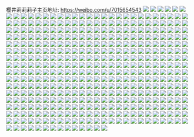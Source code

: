 樱井莉莉莉子主页地址: https://weibo.com/u/7015654543 
![](https://wx4.sinaimg.cn/mw2000/007EMYergy1h94t5cs5dmj31re29unpd.jpg) 
![](https://wx4.sinaimg.cn/mw2000/007EMYergy1h94t5eqgcqj31sc2dsqv6.jpg) 
![](https://wx4.sinaimg.cn/mw2000/007EMYergy1h94t5gfxx4j31sc2dsb29.jpg) 
![](https://wx4.sinaimg.cn/mw2000/007EMYergy1h94t5i9haoj32c03404qq.jpg) 
![](https://wx4.sinaimg.cn/mw2000/007EMYergy1h94t5jd2pyj31071sddz7.jpg) 
![](https://wx4.sinaimg.cn/mw2000/007EMYergy1h94t5lh1m6j30wi1yc4f0.jpg) 
![](https://wx4.sinaimg.cn/mw2000/007EMYergy1h94t5p6rmvj30sg3f4e81.jpg) 
![](https://wx4.sinaimg.cn/mw2000/007EMYergy1h94t5qrqzlj31sc2dsnpd.jpg) 
![](https://wx4.sinaimg.cn/mw2000/007EMYergy1h94t5ryeuaj31sm2e67wh.jpg) 
![](https://wx4.sinaimg.cn/mw2000/007EMYergy1h94t5tl7wnj32s7235b2a.jpg) 
![](https://wx4.sinaimg.cn/mw2000/007EMYergy1h94t5argtxj32c03401l1.jpg) 
![](https://wx4.sinaimg.cn/mw2000/007EMYergy1h8kn67k1flj30wi1ycx6p.jpg) 
![](https://wx4.sinaimg.cn/mw2000/007EMYergy1h8au5v8g7lj30wi1yc7i4.jpg) 
![](https://wx4.sinaimg.cn/mw2000/007EMYergy1h8ammpo955j30wi1ychdt.jpg) 
![](https://wx4.sinaimg.cn/mw2000/007EMYergy1h89mmdx20zj30wi1yc7p7.jpg) 
![](https://wx4.sinaimg.cn/mw2000/007EMYergy1h87a0m9rmkj323135s7wi.jpg) 
![](https://wx4.sinaimg.cn/mw2000/007EMYergy1h87a0q89bjj323u35s4qq.jpg) 
![](https://wx4.sinaimg.cn/mw2000/007EMYergy1h83wg95bl5j31sf2dsttx.jpg) 
![](https://wx4.sinaimg.cn/mw2000/007EMYergy1h83wga6vwlj31sf2dse2n.jpg) 
![](https://wx4.sinaimg.cn/mw2000/007EMYergy1h83wgky16uj316o1kdu0x.jpg) 
![](https://wx4.sinaimg.cn/mw2000/007EMYergy1h83wgdy86ej31kw2dchdt.jpg) 
![](https://wx4.sinaimg.cn/mw2000/007EMYergy1h83wg8c4s4j31kw2dchdt.jpg) 
![](https://wx4.sinaimg.cn/mw2000/007EMYergy1h83wghffwgj31kw2dchdt.jpg) 
![](https://wx4.sinaimg.cn/mw2000/007EMYergy1h82n637jbej30wf0v8wig.jpg) 
![](https://wx4.sinaimg.cn/mw2000/007EMYergy1h82g816hsnj31kw2dc4qp.jpg) 
![](https://wx4.sinaimg.cn/mw2000/007EMYergy1h82g85ip3rj32dc1kwx6p.jpg) 
![](https://wx4.sinaimg.cn/mw2000/007EMYergy1h82g7w67ppj30ti1ggqc6.jpg) 
![](https://wx4.sinaimg.cn/mw2000/007EMYergy1h7m3d4u5pkj32ct355kjv.jpg) 
![](https://wx4.sinaimg.cn/mw2000/007EMYergy1h7m3d7iai3j32cq351e85.jpg) 
![](https://wx4.sinaimg.cn/mw2000/007EMYergy1h7m3cwj0tpj33402c04qp.jpg) 
![](https://wx4.sinaimg.cn/mw2000/007EMYergy1h7cqp5ogwij31kw2dc0yz.jpg) 
![](https://wx4.sinaimg.cn/mw2000/007EMYergy1h7cqp78iq7j31kw2dc7wh.jpg) 
![](https://wx4.sinaimg.cn/mw2000/007EMYergy1h7cqp8x1bnj31kw2dc1kx.jpg) 
![](https://wx4.sinaimg.cn/mw2000/007EMYergy1h5gdx0uvhnj30wi1yce81.jpg) 
![](https://wx4.sinaimg.cn/mw2000/007EMYergy1h5er66iuwnj318x1nvwzo.jpg) 
![](https://wx4.sinaimg.cn/mw2000/007EMYergy1h5er6avjj2j318g1uox6p.jpg) 
![](https://wx4.sinaimg.cn/mw2000/007EMYergy1h5er6ddpaxj318g1uoqos.jpg) 
![](https://wx4.sinaimg.cn/mw2000/007EMYergy1h5er6hav0hj318g1uokjl.jpg) 
![](https://wx4.sinaimg.cn/mw2000/007EMYergy1h5er6kfa8aj318g1uoe81.jpg) 
![](https://wx4.sinaimg.cn/mw2000/007EMYergy1h57q05bejxj32dc35sqv7.jpg) 
![](https://wx4.sinaimg.cn/mw2000/007EMYergy1h57q08r52wj32dc35se83.jpg) 
![](https://wx4.sinaimg.cn/mw2000/007EMYergy1h57q0cdhl8j32dc35snpf.jpg) 
![](https://wx4.sinaimg.cn/mw2000/007EMYergy1h57q0rlilxj324w340e83.jpg) 
![](https://wx4.sinaimg.cn/mw2000/007EMYergy1h57q0x851aj325k340npe.jpg) 
![](https://wx4.sinaimg.cn/mw2000/007EMYergy1h57q13sajlj324u3404qr.jpg) 
![](https://wx4.sinaimg.cn/mw2000/007EMYergy1h57q0fmpntj33402c01kz.jpg) 
![](https://wx4.sinaimg.cn/mw2000/007EMYergy1h57q0ieyhyj32on21r4qq.jpg) 
![](https://wx4.sinaimg.cn/mw2000/007EMYergy1h57q0lp596j334021fqv6.jpg) 
![](https://wx4.sinaimg.cn/mw2000/007EMYergy1h57fu7f0dlj32dc35sx6r.jpg) 
![](https://wx4.sinaimg.cn/mw2000/007EMYergy1h57fua91mpj32dc35snpe.jpg) 
![](https://wx4.sinaimg.cn/mw2000/007EMYergy1h57fudr8qaj32dc35shdv.jpg) 
![](https://wx4.sinaimg.cn/mw2000/007EMYergy1h57fuh8cvkj32dc35skjn.jpg) 
![](https://wx4.sinaimg.cn/mw2000/007EMYergy1h57fukv798j32c03401l1.jpg) 
![](https://wx4.sinaimg.cn/mw2000/007EMYergy1h57fur11n6j30t70fwdkj.jpg) 
![](https://wx4.sinaimg.cn/mw2000/007EMYergy1h4vvozv29pj312l1kw1kx.jpg) 
![](https://wx4.sinaimg.cn/mw2000/007EMYergy1h4vvp8zdy4j30uj1fuqea.jpg) 
![](https://wx4.sinaimg.cn/mw2000/007EMYergy1h4vvp38itxj30vy1e9dxj.jpg) 
![](https://wx4.sinaimg.cn/mw2000/007EMYergy1h4vvp5veytj31gr2drhdt.jpg) 
![](https://wx4.sinaimg.cn/mw2000/007EMYergy1h4vvow3tg6j30vl1i01kx.jpg) 
![](https://wx4.sinaimg.cn/mw2000/007EMYergy1h4vvpa7jq2j30u01b948o.jpg) 
![](https://wx4.sinaimg.cn/mw2000/007EMYergy1h4uqpyzibbj30wi1ycb2a.jpg) 
![](https://wx4.sinaimg.cn/mw2000/007EMYergy1h4uqprj3e0j30wi1yc79c.jpg) 
![](https://wx4.sinaimg.cn/mw2000/007EMYergy1h4hsmawz6lj30wi1ycb2a.jpg) 
![](https://wx4.sinaimg.cn/mw2000/007EMYergy1h4hsl3wo73j30wi1ycnpe.jpg) 
![](https://wx4.sinaimg.cn/mw2000/007EMYergy1h4gnk3sxd1j30rf1s2wln.jpg) 
![](https://wx4.sinaimg.cn/mw2000/007EMYergy1h4961ngawtj30wi1ycqv5.jpg) 
![](https://wx4.sinaimg.cn/mw2000/007EMYergy1h4961i3pj6j30wi1ycnpd.jpg) 
![](https://wx4.sinaimg.cn/mw2000/007EMYergy1h33kw1ds2fj30wi1ycdnc.jpg) 
![](https://wx4.sinaimg.cn/mw2000/007EMYergy1h2yyq1ivz8j33402c07wn.jpg) 
![](https://wx4.sinaimg.cn/mw2000/007EMYergy1h2t6jxphe9j30wi1ych5z.jpg) 
![](https://wx4.sinaimg.cn/mw2000/007EMYergy1h2t6jzl2qvj30wi1ycwqk.jpg) 
![](https://wx4.sinaimg.cn/mw2000/007EMYergy1h260vzjzi3j31901o01kx.jpg) 
![](https://wx4.sinaimg.cn/mw2000/007EMYergy1h260vxa4xsj31901o07wh.jpg) 
![](https://wx4.sinaimg.cn/mw2000/007EMYergy1h260w252haj31sc2dsu0x.jpg) 
![](https://wx4.sinaimg.cn/mw2000/007EMYergy1h0ul32m6toj31sc2dse81.jpg) 
![](https://wx4.sinaimg.cn/mw2000/007EMYergy1h0ul31vgtlj316o1kwtru.jpg) 
![](https://wx4.sinaimg.cn/mw2000/007EMYergy1gzikrdhhjqj31jk2cmdqu.jpg) 
![](https://wx4.sinaimg.cn/mw2000/007EMYergy1gzikrcoyh1j30u016p499.jpg) 
![](https://wx4.sinaimg.cn/mw2000/007EMYergy1gzikrc2il1j31he0u0wjo.jpg) 
![](https://wx4.sinaimg.cn/mw2000/007EMYergy1gzikrdy2moj30wi0i4djy.jpg) 
![](https://wx4.sinaimg.cn/mw2000/007EMYergy1gz7jyh7ks4j30wi1dmk27.jpg) 
![](https://wx4.sinaimg.cn/mw2000/007EMYergy1gz7jyfzvqxj30wh1dl7d2.jpg) 
![](https://wx4.sinaimg.cn/mw2000/007EMYergy1gz7jyios33j30wi1d6ap1.jpg) 
![](https://wx4.sinaimg.cn/mw2000/007EMYergy1gz2pf0ik4aj30qm09lq4j.jpg) 
![](https://wx4.sinaimg.cn/mw2000/007EMYergy1gz2pf1c3v8j30qn0810uc.jpg) 
![](https://wx4.sinaimg.cn/mw2000/007EMYergy1gyurbpbkfbj30n00n0418.jpg) 
![](https://wx4.sinaimg.cn/mw2000/007EMYergy1gyurbq0270j30n00n00vr.jpg) 
![](https://wx4.sinaimg.cn/mw2000/007EMYergy1gyrhkqbiaqj31sc2dskjn.jpg) 
![](https://wx4.sinaimg.cn/mw2000/007EMYergy1gyrhktevovj31rg2dr7wj.jpg) 
![](https://wx4.sinaimg.cn/mw2000/007EMYergy1gyrhkvx5qyj31sc2ds4qr.jpg) 
![](https://wx4.sinaimg.cn/mw2000/007EMYergy1gyrhkzcw7kj31lq2dihdu.jpg) 
![](https://wx4.sinaimg.cn/mw2000/007EMYergy1gyrhl0xygmj31sb2drqv5.jpg) 
![](https://wx4.sinaimg.cn/mw2000/007EMYergy1gyrhl7rr1nj31rr2drb2b.jpg) 
![](https://wx4.sinaimg.cn/mw2000/007EMYergy1gyrhldxzghj31sc2dskjm.jpg) 
![](https://wx4.sinaimg.cn/mw2000/007EMYergy1gyrhlg0zvmj31sc2ds1ky.jpg) 
![](https://wx4.sinaimg.cn/mw2000/007EMYergy1gyrhkmbov4j31sc2dsqv6.jpg) 
![](https://wx4.sinaimg.cn/mw2000/007EMYergy1gyrcpeeiijj30v90y6gru.jpg) 
![](https://wx4.sinaimg.cn/mw2000/007EMYergy1gyqho51718j32c03401l1.jpg) 
![](https://wx4.sinaimg.cn/mw2000/007EMYergy1gyqhoegytwj32c03407wk.jpg) 
![](https://wx4.sinaimg.cn/mw2000/007EMYergy1gyqhpf1uguj32c0340e85.jpg) 
![](https://wx4.sinaimg.cn/mw2000/007EMYergy1gyqhpp798tj32c0353hdv.jpg) 
![](https://wx4.sinaimg.cn/mw2000/007EMYergy1gyqhpt6jjxj32c0340x6r.jpg) 
![](https://wx4.sinaimg.cn/mw2000/007EMYergy1gyqhpws1y9j32c0340hdv.jpg) 
![](https://wx4.sinaimg.cn/mw2000/007EMYergy1gyqhnt75rcj32bz2yex6u.jpg) 
![](https://wx4.sinaimg.cn/mw2000/007EMYergy1gyqhq1s97lj32c0340hdx.jpg) 
![](https://wx4.sinaimg.cn/mw2000/007EMYergy1gyqhq6qt0oj32c0340nph.jpg) 
![](https://wx4.sinaimg.cn/mw2000/007EMYergy1gyqglqwuo7j30wi1fo482.jpg) 
![](https://wx4.sinaimg.cn/mw2000/007EMYergy1gyqglseqrvj30wi1lfk1r.jpg) 
![](https://wx4.sinaimg.cn/mw2000/007EMYergy1gylosfcbcxj316o1kwb29.jpg) 
![](https://wx4.sinaimg.cn/mw2000/007EMYergy1gylosj2zjvj316o1kw4qp.jpg) 
![](https://wx4.sinaimg.cn/mw2000/007EMYergy1gxcfmsenofj32c0340x6u.jpg) 
![](https://wx4.sinaimg.cn/mw2000/007EMYergy1gxcfmwfdb8j32am33zhdw.jpg) 
![](https://wx4.sinaimg.cn/mw2000/007EMYergy1gxcfmzwdt8j32bm35snpg.jpg) 
![](https://wx4.sinaimg.cn/mw2000/007EMYergy1gxcfn2h0edj31sc2dse83.jpg) 
![](https://wx4.sinaimg.cn/mw2000/007EMYergy1gxbedqb7j8j31sc2dsb2a.jpg) 
![](https://wx4.sinaimg.cn/mw2000/007EMYergy1gxbedp8wnrj31sc2ds7wi.jpg) 
![](https://wx4.sinaimg.cn/mw2000/007EMYergy1gxbedrk94lj31sc2ds4qr.jpg) 
![](https://wx4.sinaimg.cn/mw2000/007EMYergy1gxbedt25caj31kw1kwkjl.jpg) 
![](https://wx4.sinaimg.cn/mw2000/007EMYergy1gxbeduabx0j31sc2dsnpe.jpg) 
![](https://wx4.sinaimg.cn/mw2000/007EMYergy1gxbedvq3c1j31sc2dsb2b.jpg) 
![](https://wx4.sinaimg.cn/mw2000/007EMYergy1gxbedxn7bgj31sc2dshdv.jpg) 
![](https://wx4.sinaimg.cn/mw2000/007EMYergy1gxbedyzywzj31sc2dsnpe.jpg) 
![](https://wx4.sinaimg.cn/mw2000/007EMYergy1gwmuqoxxszj316n1iunjz.jpg) 
![](https://wx4.sinaimg.cn/mw2000/007EMYergy1gwmuqs68yaj32c03514qr.jpg) 
![](https://wx4.sinaimg.cn/mw2000/007EMYergy1gwmuqtk6hfj31sc2dsb2a.jpg) 
![](https://wx4.sinaimg.cn/mw2000/007EMYergy1gwmuqnd6lnj32c0340qv6.jpg) 
![](https://wx4.sinaimg.cn/mw2000/007EMYergy1gvzwktps4tj31mg1tuqv5.jpg) 
![](https://wx4.sinaimg.cn/mw2000/007EMYergy1gvzwkvcvmvj33402dh1l0.jpg) 
![](https://wx4.sinaimg.cn/mw2000/007EMYergy1gvzwkx3bofj32bm35re83.jpg) 
![](https://wx4.sinaimg.cn/mw2000/007EMYergy1gvzwky8oayj32c0340x6p.jpg) 
![](https://wx4.sinaimg.cn/mw2000/007EMYergy1gvzwl7td9vj316d1kwkjl.jpg) 
![](https://wx4.sinaimg.cn/mw2000/007EMYergy1gvzwl997uaj31ql1zmu0x.jpg) 
![](https://wx4.sinaimg.cn/mw2000/007EMYergy1gvzwl1k5vgj32dc35s7wk.jpg) 
![](https://wx4.sinaimg.cn/mw2000/007EMYergy1gvzwl3dx7lj32by34bkjn.jpg) 
![](https://wx4.sinaimg.cn/mw2000/007EMYergy1gvzwl6quuhj32dc35s7wk.jpg) 
![](https://wx4.sinaimg.cn/mw2000/007EMYergy1gvx65q1x0hj31sc1schdt.jpg) 
![](https://wx4.sinaimg.cn/mw2000/007EMYergy1gvx669yqm6j322o340u0x.jpg) 
![](https://wx4.sinaimg.cn/mw2000/007EMYergy1gvx66gjrq6j32aa2nh1ky.jpg) 
![](https://wx4.sinaimg.cn/mw2000/007EMYergy1gvx66lz8fmj32b02g04qq.jpg) 
![](https://wx4.sinaimg.cn/mw2000/007EMYergy1gvx66xnpk3j32c0340npe.jpg) 
![](https://wx4.sinaimg.cn/mw2000/007EMYergy1gvx673w6tnj32c02tle82.jpg) 
![](https://wx4.sinaimg.cn/mw2000/007EMYergy1gvx658t3iqj32c02c01ky.jpg) 
![](https://wx4.sinaimg.cn/mw2000/007EMYergy1gvx677gi3lj32c02c0x6p.jpg) 
![](https://wx4.sinaimg.cn/mw2000/007EMYergy1gvx67d1pixj32c02rznpe.jpg) 
![](https://wx4.sinaimg.cn/mw2000/007EMYergy1gvwfdvxd9nj316o1l0hdt.jpg) 
![](https://wx4.sinaimg.cn/mw2000/007EMYergy1gvwfdy5uekj32c0340hdu.jpg) 
![](https://wx4.sinaimg.cn/mw2000/007EMYergy1gvwfdzxhrxj32c02v3kjl.jpg) 
![](https://wx4.sinaimg.cn/mw2000/007EMYergy1gvwfdtoxz4j316o1kwe78.jpg) 
![](https://wx4.sinaimg.cn/mw2000/007EMYergy1gvwfe1lvqhj33402c0kjm.jpg) 
![](https://wx4.sinaimg.cn/mw2000/007EMYergy1gvwfe58mjij31sc2dsx6r.jpg) 
![](https://wx4.sinaimg.cn/mw2000/007EMYergy1gvwfe8f170j33402c0u12.jpg) 
![](https://wx4.sinaimg.cn/mw2000/007EMYergy1gvuyd18iisj30wi1lsws2.jpg) 
![](https://wx4.sinaimg.cn/mw2000/007EMYergy1gvuyd21lfmj30wi1ls7mf.jpg) 
![](https://wx4.sinaimg.cn/mw2000/007EMYergy1gvuyd2plg5j30wi1lsape.jpg) 
![](https://wx4.sinaimg.cn/mw2000/007EMYergy1gvrj2q65q5j62c0353u0y02.jpg) 
![](https://wx4.sinaimg.cn/mw2000/007EMYergy1gvrj2lc1hhj63401r0npe02.jpg) 
![](https://wx4.sinaimg.cn/mw2000/007EMYergy1gvrj2dg6e0j60wi1ywamb02.jpg) 
![](https://wx4.sinaimg.cn/mw2000/007EMYergy1gvrj2rihnij62c02b61ky02.jpg) 
![](https://wx4.sinaimg.cn/mw2000/007EMYergy1gvrj2ssemgj60wi1zvtnb02.jpg) 
![](https://wx4.sinaimg.cn/mw2000/007EMYergy1gvrj2n5p4vj633y1u54qq02.jpg) 
![](https://wx4.sinaimg.cn/mw2000/007EMYergy1gvrj2u8xydj62vd2c0u0x02.jpg) 
![](https://wx4.sinaimg.cn/mw2000/007EMYergy1gvrj2es27nj62c0340u0x02.jpg) 
![](https://wx4.sinaimg.cn/mw2000/007EMYergy1gvrj2h4e9ij62c0340b2a02.jpg) 
![](https://wx4.sinaimg.cn/mw2000/007EMYergy1gvrj2w0n01j62c02er7wi02.jpg) 
![](https://wx4.sinaimg.cn/mw2000/007EMYergy1gvrj2ysd7xj62c0340b2c02.jpg) 
![](https://wx4.sinaimg.cn/mw2000/007EMYergy1gvrj31k67oj62c0340hdw02.jpg) 
![](https://wx4.sinaimg.cn/mw2000/007EMYergy1gvrj34bixlj62c0340u1002.jpg) 
![](https://wx4.sinaimg.cn/mw2000/007EMYergy1gvrj35qczgj62c0340qv502.jpg) 
![](https://wx4.sinaimg.cn/mw2000/007EMYergy1gvposazoz1j623o2v9b2b02.jpg) 
![](https://wx4.sinaimg.cn/mw2000/007EMYergy1gvpos7piu1j61sc2dsx6p02.jpg) 
![](https://wx4.sinaimg.cn/mw2000/007EMYergy1gvposbwanvj616o1kwtsk02.jpg) 
![](https://wx4.sinaimg.cn/mw2000/007EMYergy1gvposd78v9j61sc2dsu0x02.jpg) 
![](https://wx4.sinaimg.cn/mw2000/007EMYergy1gvposee922j62c0340qv502.jpg) 
![](https://wx4.sinaimg.cn/mw2000/007EMYergy1gvposg24yyj63402c0u0z02.jpg) 
![](https://wx4.sinaimg.cn/mw2000/007EMYergy1gvposiqklsj62c0340e8302.jpg) 
![](https://wx4.sinaimg.cn/mw2000/007EMYergy1gvgcguk1qej61sc2dsu0y02.jpg) 
![](https://wx4.sinaimg.cn/mw2000/007EMYergy1gvgcgw7s93j62c0340e8202.jpg) 
![](https://wx4.sinaimg.cn/mw2000/007EMYergy1gvgcgx4g8pj61cz1g2e5o02.jpg) 
![](https://wx4.sinaimg.cn/mw2000/007EMYergy1gvgcgseh31j62c03401l102.jpg) 
![](https://wx4.sinaimg.cn/mw2000/007EMYergy1gvanp7i8tnj62bz2qwx6p02.jpg) 
![](https://wx4.sinaimg.cn/mw2000/007EMYergy1gvanp95vy9j61sc2dshdu02.jpg) 
![](https://wx4.sinaimg.cn/mw2000/007EMYergy1gvanpfs7aoj625g2vtqv702.jpg) 
![](https://wx4.sinaimg.cn/mw2000/007EMYergy1gvanpanieij62c03407wi02.jpg) 
![](https://wx4.sinaimg.cn/mw2000/007EMYergy1guoo1o9mtrj61sc2dshdu02.jpg) 
![](https://wx4.sinaimg.cn/mw2000/007EMYergy1guoo1ww9pfj61sc2dsx6p02.jpg) 
![](https://wx4.sinaimg.cn/mw2000/007EMYergy1guoo1yjyiaj61sc2ds7wj02.jpg) 
![](https://wx4.sinaimg.cn/mw2000/007EMYergy1guoo20mtcdj63402c0hdv02.jpg) 
![](https://wx4.sinaimg.cn/mw2000/007EMYergy1guoo1pouzoj60wi1ertla02.jpg) 
![](https://wx4.sinaimg.cn/mw2000/007EMYergy1guoo1roms5j61sc2dsx6p02.jpg) 
![](https://wx4.sinaimg.cn/mw2000/007EMYergy1guoo1upqt9j62c0340npe02.jpg) 
![](https://wx4.sinaimg.cn/mw2000/007EMYergy1guoo1mf6dsj62c0340u0z02.jpg) 
![](https://wx4.sinaimg.cn/mw2000/007EMYergy1guoo23wq04j62c03401ky02.jpg) 
![](https://wx4.sinaimg.cn/mw2000/007EMYergy1gt1p5qdh9rj31sc2dsnpf.jpg) 
![](https://wx4.sinaimg.cn/mw2000/007EMYergy1gt1p5re597j30hs0g3aca.jpg) 
![](https://wx4.sinaimg.cn/mw2000/007EMYergy1grl3a90hbej32802yo1kz.jpg) 
![](https://wx4.sinaimg.cn/mw2000/007EMYergy1grl3acsbnmj31sc2dsu0y.jpg) 
![](https://wx4.sinaimg.cn/mw2000/007EMYergy1grl3af547wj31sc2dsu0x.jpg) 
![](https://wx4.sinaimg.cn/mw2000/007EMYergy1grl3ahdw3lj31sb288u0x.jpg) 
![](https://wx4.sinaimg.cn/mw2000/007EMYerly1gi2w3983icj32c02c0npg.jpg) 
![](https://wx4.sinaimg.cn/mw2000/007EMYerly1gi2w3f8lelj32c02c0kjo.jpg) 
![](https://wx4.sinaimg.cn/mw2000/007EMYerly1gi2w3hepw7j32yo2ba7wk.jpg) 
![](https://wx4.sinaimg.cn/mw2000/007EMYerly1gi2w3jmklgj33402c0nph.jpg) 
![](https://wx4.sinaimg.cn/mw2000/007EMYerly1ghtq61m7d9j32yo2801l0.jpg) 
![](https://wx4.sinaimg.cn/mw2000/007EMYerly1ghtq5wtogtj32tw280hdw.jpg) 
![](https://wx4.sinaimg.cn/mw2000/007EMYerly1ghtq64kn7aj31sc2emu0y.jpg) 
![](https://wx4.sinaimg.cn/mw2000/007EMYerly1ghtq68qdbmj32c02gee83.jpg) 
![](https://wx4.sinaimg.cn/mw2000/007EMYerly1ghtq6cezcij31sc2dsu0y.jpg) 
![](https://wx4.sinaimg.cn/mw2000/007EMYerly1ghtq6ehdzqj31sc2dsu0y.jpg) 
![](https://wx4.sinaimg.cn/mw2000/007EMYerly1ghp12f0ruwj315w1kw4qp.jpg) 
![](https://wx4.sinaimg.cn/mw2000/007EMYerly1ghp12g28ykj316h1kwb29.jpg) 
![](https://wx4.sinaimg.cn/mw2000/007EMYerly1ghp12hxatxj31kw1kwkjl.jpg) 
![](https://wx4.sinaimg.cn/mw2000/007EMYerly1ghp12k5tm2j31kw1kwnpd.jpg) 
![](https://wx4.sinaimg.cn/mw2000/007EMYerly1ghp12e0074j316o1kw1kx.jpg) 
![](https://wx4.sinaimg.cn/mw2000/007EMYerly1ghp12ns52dj31kw16o1kx.jpg) 
![](https://wx4.sinaimg.cn/mw2000/007EMYerly1ghkwhmmjgcj31sc2dse82.jpg) 
![](https://wx4.sinaimg.cn/mw2000/007EMYerly1ghkwhqqb6cj31sc2dskjm.jpg) 
![](https://wx4.sinaimg.cn/mw2000/007EMYerly1ghkwht9espj31sc2fh7wi.jpg) 
![](https://wx4.sinaimg.cn/mw2000/007EMYerly1ghkwhj0wjfj31sc1schdt.jpg) 
![](https://wx4.sinaimg.cn/mw2000/007EMYerly1ghf5547ivjj32842ma000.jpg) 
![](https://wx4.sinaimg.cn/mw2000/007EMYerly1ghf55515s2j30u018egxd.jpg) 
![](https://wx4.sinaimg.cn/mw2000/007EMYerly1ghf550a9t3j327y2stu0z.jpg) 
![](https://wx4.sinaimg.cn/mw2000/007EMYerly1ghf54vf8p7j31sc2dsnpe.jpg) 
![](https://wx4.sinaimg.cn/mw2000/007EMYerly1ghf555drafj30qy0z476c.jpg) 
![](https://wx4.sinaimg.cn/mw2000/007EMYerly1ghf54x3qdyj31sc2dsu0x.jpg) 
![](https://wx4.sinaimg.cn/mw2000/007EMYerly1ghf555t7pjj30u00u0wiz.jpg) 
![](https://wx4.sinaimg.cn/mw2000/007EMYerly1ghf54shrzyj31sc2ds1kz.jpg) 
![](https://wx4.sinaimg.cn/mw2000/007EMYerly1ghf556zlluj32c0340b29.jpg) 
![](https://wx4.sinaimg.cn/mw2000/007EMYerly1ggihss1hvzj31sc2ds4qr.jpg) 
![](https://wx4.sinaimg.cn/mw2000/007EMYerly1ggihsqm0sij31sc2dsnpe.jpg) 
![](https://wx4.sinaimg.cn/mw2000/007EMYerly1ggihstk6gpj31sc2dsqv6.jpg) 
![](https://wx4.sinaimg.cn/mw2000/007EMYerly1ggihsuj7arj31sc1sc1ky.jpg) 
![](https://wx4.sinaimg.cn/mw2000/007EMYerly1ggihsvl6hbj31sc1sce81.jpg) 
![](https://wx4.sinaimg.cn/mw2000/007EMYerly1ggihswe1lvj32c02c0npd.jpg) 
![](https://wx4.sinaimg.cn/mw2000/007EMYerly1ggh5peqlvqj326a2yoe83.jpg) 
![](https://wx4.sinaimg.cn/mw2000/007EMYerly1ggh5pqho6ej31sc2ds1ky.jpg) 
![](https://wx4.sinaimg.cn/mw2000/007EMYerly1ggh5pid89cj32ds1sc1ky.jpg) 
![](https://wx4.sinaimg.cn/mw2000/007EMYerly1ggh5pk4748j31sc1schdt.jpg) 
![](https://wx4.sinaimg.cn/mw2000/007EMYerly1ggh5pmrqddj32802yob2a.jpg) 
![](https://wx4.sinaimg.cn/mw2000/007EMYerly1ggh5potmo1j32c02denpd.jpg) 
![](https://wx4.sinaimg.cn/mw2000/007EMYerly1ggge45t6h9j32c034w1kz.jpg) 
![](https://wx4.sinaimg.cn/mw2000/007EMYerly1ggge42nmo6j31sc2dsnpe.jpg) 
![](https://wx4.sinaimg.cn/mw2000/007EMYerly1gg5w7vs1xxj31sc1sc7wi.jpg) 
![](https://wx4.sinaimg.cn/mw2000/007EMYerly1gg5w7xoopqj31sc1tye82.jpg) 
![](https://wx4.sinaimg.cn/mw2000/007EMYerly1gg5w809e55j31sc1scnpd.jpg) 
![](https://wx4.sinaimg.cn/mw2000/007EMYerly1gg5w7z68bsj31mr1n2e81.jpg) 
![](https://wx4.sinaimg.cn/mw2000/007EMYerly1gg5w7tlqpuj30i20c2my2.jpg) 
![](https://wx4.sinaimg.cn/mw2000/007EMYerly1gg5w82tgk4j31sc1scu0x.jpg) 
![](https://wx4.sinaimg.cn/mw2000/007EMYerly1gg5w84vumtj31sc1scnpd.jpg) 
![](https://wx4.sinaimg.cn/mw2000/007EMYerly1gg5w81gsrgj31sc1scqv5.jpg) 
![](https://wx4.sinaimg.cn/mw2000/007EMYerly1gg5w86ht6tj31sc1scqv5.jpg) 
![](https://wx4.sinaimg.cn/mw2000/007EMYerly1gg3rwe8x0uj31h02m8qv5.jpg) 
![](https://wx4.sinaimg.cn/mw2000/007EMYerly1gg3rwfbfi0j31h02m8000.jpg) 
![](https://wx4.sinaimg.cn/mw2000/007EMYerly1gg01t8cgcaj30u00u00y9.jpg) 
![](https://wx4.sinaimg.cn/mw2000/007EMYerly1gfznixlxiuj31sc1sc4qq.jpg) 
![](https://wx4.sinaimg.cn/mw2000/007EMYerly1gfzniyzckpj31sc1scnpd.jpg) 
![](https://wx4.sinaimg.cn/mw2000/007EMYerly1gfznivmrfkj31kh1r2qv5.jpg) 
![](https://wx4.sinaimg.cn/mw2000/007EMYerly1gfznj0b9w4j31sc1scnpd.jpg) 
![](https://wx4.sinaimg.cn/mw2000/007EMYerly1gfznj2s6lyj31sc1scnpd.jpg) 
![](https://wx4.sinaimg.cn/mw2000/007EMYerly1gev8ftd8cej32c02e6npf.jpg) 
![](https://wx4.sinaimg.cn/mw2000/007EMYerly1gev8fx5ebij327p2bpu0y.jpg) 
![](https://wx4.sinaimg.cn/mw2000/007EMYerly1gev8g1aleoj32c02c04qr.jpg) 
![](https://wx4.sinaimg.cn/mw2000/007EMYerly1gev8fou1u4j32c02f07wj.jpg) 
![](https://wx4.sinaimg.cn/mw2000/007EMYerly1gev8g426n8j31sc1uenpd.jpg) 
![](https://wx4.sinaimg.cn/mw2000/007EMYerly1gev8g8lwr6j32c02c04qr.jpg) 
![](https://wx4.sinaimg.cn/mw2000/007EMYerly1gev8gdr0gdj32c02c0u0z.jpg) 
![](https://wx4.sinaimg.cn/mw2000/007EMYerly1gehc4idl0bj323o26gqv5.jpg) 
![](https://wx4.sinaimg.cn/mw2000/007EMYerly1gehc4lowhxj32c02f3b2b.jpg) 
![](https://wx4.sinaimg.cn/mw2000/007EMYerly1gehc4nnayuj325c27ku0x.jpg) 
![](https://wx4.sinaimg.cn/mw2000/007EMYerly1gehc4s4n5xj32c02efqv7.jpg) 
![](https://wx4.sinaimg.cn/mw2000/007EMYerly1gehc4xamdaj320s2qtu0z.jpg) 
![](https://wx4.sinaimg.cn/mw2000/007EMYerly1gehc4fg0z2j31sc1schdt.jpg) 
![](https://wx4.sinaimg.cn/mw2000/007EMYerly1gehc4zt815j31ei1eiu0x.jpg) 
![](https://wx4.sinaimg.cn/mw2000/007EMYerly1gehc51sio0j31sc1sckjl.jpg) 
![](https://wx4.sinaimg.cn/mw2000/007EMYerly1geggkbfduvj31sc2dse82.jpg) 
![](https://wx4.sinaimg.cn/mw2000/007EMYerly1geggkhiz05j31sc2dsb2a.jpg) 
![](https://wx4.sinaimg.cn/mw2000/007EMYerly1geggkjasiej31sc2dskjn.jpg) 
![](https://wx4.sinaimg.cn/mw2000/007EMYerly1geggkln76zj31sc2dsnpe.jpg) 
![](https://wx4.sinaimg.cn/mw2000/007EMYerly1geggka2haxj31sc1scqv5.jpg) 
![](https://wx4.sinaimg.cn/mw2000/007EMYerly1geggkn4py8j31sc1sc1ky.jpg) 
![](https://wx4.sinaimg.cn/mw2000/007EMYerly1gefaknovloj32c02c01ky.jpg) 
![](https://wx4.sinaimg.cn/mw2000/007EMYerly1gefakpsznrj31sc1sce81.jpg) 
![](https://wx4.sinaimg.cn/mw2000/007EMYerly1gefaktbuf4j31sc1scu0x.jpg) 
![](https://wx4.sinaimg.cn/mw2000/007EMYerly1gefakwqbzfj31sc1scb2a.jpg) 
![](https://wx4.sinaimg.cn/mw2000/007EMYerly1gefakkfsfcj31sc1sce82.jpg) 
![](https://wx4.sinaimg.cn/mw2000/007EMYerly1gefakzkb08j31sc1r44qq.jpg) 
![](https://wx4.sinaimg.cn/mw2000/007EMYerly1gdxyopbvhaj32492etu0z.jpg) 
![](https://wx4.sinaimg.cn/mw2000/007EMYerly1gdxyolrmknj32772af1ky.jpg) 
![](https://wx4.sinaimg.cn/mw2000/007EMYerly1gdxyosytawj32c02ete82.jpg) 
![](https://wx4.sinaimg.cn/mw2000/007EMYerly1gdxyowinxqj31sc1sce82.jpg) 
![](https://wx4.sinaimg.cn/mw2000/007EMYerly1gdwu388857j322p2t7x6r.jpg) 
![](https://wx4.sinaimg.cn/mw2000/007EMYerly1gdwu3afx53j32492et4qs.jpg) 
![](https://wx4.sinaimg.cn/mw2000/007EMYerly1gdwu8hfsnfj32452tj4qu.jpg) 
![](https://wx4.sinaimg.cn/mw2000/007EMYerly1gdwu34bzyrj32772afqv5.jpg) 
![](https://wx4.sinaimg.cn/mw2000/007EMYerly1gdwu2pmrefj32c02et4qq.jpg) 
![](https://wx4.sinaimg.cn/mw2000/007EMYerly1gdwu8mc101j31sc1sckjm.jpg) 
![](https://wx4.sinaimg.cn/mw2000/007EMYerly1gdwu86qn71j32c034o4qq.jpg) 
![](https://wx4.sinaimg.cn/mw2000/007EMYerly1gdwu8ra5swj32bc3341l0.jpg) 
![](https://wx4.sinaimg.cn/mw2000/007EMYerly1gdwu914l4kj32c02c0kjn.jpg) 
![](https://wx4.sinaimg.cn/mw2000/007EMYerly1gdvxku4tt9j32c034o4qq.jpg) 
![](https://wx4.sinaimg.cn/mw2000/007EMYerly1gdvxks5h9ej32c034ou0y.jpg) 
![](https://wx4.sinaimg.cn/mw2000/007EMYerly1gdvxknbt4rj322p2t7x6r.jpg) 
![](https://wx4.sinaimg.cn/mw2000/007EMYerly1gdvxkw251tj31sc1sckjm.jpg) 
![](https://wx4.sinaimg.cn/mw2000/007EMYerly1gdqvdy83xyj31sc1schdt.jpg) 
![](https://wx4.sinaimg.cn/mw2000/007EMYerly1gdqvdzno7aj31sc1scqv6.jpg) 
![](https://wx4.sinaimg.cn/mw2000/007EMYerly1gdqve11g9aj31sc1scx6q.jpg) 
![](https://wx4.sinaimg.cn/mw2000/007EMYerly1gdqve2u8bdj31sc1sckjl.jpg) 
![](https://wx4.sinaimg.cn/mw2000/007EMYerly1gdqvdww5rxj31sc1scb29.jpg) 
![](https://wx4.sinaimg.cn/mw2000/007EMYerly1gdqve4ryhwj31sc1scu0x.jpg) 
![](https://wx4.sinaimg.cn/mw2000/007EMYerly1gdqve1yvdwj31sc1scqv5.jpg) 
![](https://wx4.sinaimg.cn/mw2000/007EMYerly1gdqve5hi2xj31sc1schdt.jpg) 
![](https://wx4.sinaimg.cn/mw2000/007EMYerly1gdqve40i8nj31sc1scb29.jpg) 
![](https://wx4.sinaimg.cn/mw2000/007EMYerly1gdlo2w7lxlj31sc1schdt.jpg) 
![](https://wx4.sinaimg.cn/mw2000/007EMYerly1gdlo314taqj31sc1scqv6.jpg) 
![](https://wx4.sinaimg.cn/mw2000/007EMYerly1gdlo32xakjj31sc1scqut.jpg) 
![](https://wx4.sinaimg.cn/mw2000/007EMYerly1gdlo2uhg9wj31sc1scb29.jpg) 
![](https://wx4.sinaimg.cn/mw2000/007EMYerly1gdlo360dsgj31sc1sc1ky.jpg) 
![](https://wx4.sinaimg.cn/mw2000/007EMYerly1gdlo3qa9v8j31sc1scb2b.jpg) 
![](https://wx4.sinaimg.cn/mw2000/007EMYerly1gdlo3t845ij31sc1scx6p.jpg) 
![](https://wx4.sinaimg.cn/mw2000/007EMYerly1gdlo3ur5jaj31sc1sce81.jpg) 
![](https://wx4.sinaimg.cn/mw2000/007EMYerly1gdlo3yuqovj31sc1scnpe.jpg) 
![](https://wx4.sinaimg.cn/mw2000/007EMYerly1gdl33okea6j32c02c0b2c.jpg) 
![](https://wx4.sinaimg.cn/mw2000/007EMYerly1gdl33ptaqnj31sc1scnpe.jpg) 
![](https://wx4.sinaimg.cn/mw2000/007EMYerly1gdl33m2yovj32c02c0u0y.jpg) 
![](https://wx4.sinaimg.cn/mw2000/007EMYerly1gdl32wq285j32802frhdw.jpg) 
![](https://wx4.sinaimg.cn/mw2000/007EMYerly1gdl32z2e4dj32802frkjo.jpg) 
![](https://wx4.sinaimg.cn/mw2000/007EMYerly1gdl333lg9rj32802yo1l1.jpg) 
![](https://wx4.sinaimg.cn/mw2000/007EMYerly1gdl337e1b1j32802yoe85.jpg) 
![](https://wx4.sinaimg.cn/mw2000/007EMYerly1gdl338yrt8j32c02c0npe.jpg) 
![](https://wx4.sinaimg.cn/mw2000/007EMYerly1gdl33apiyyj32c02c0npf.jpg) 
![](https://wx4.sinaimg.cn/mw2000/007EMYerly1gdl32u3qerj327n2c0npf.jpg) 
![](https://wx4.sinaimg.cn/mw2000/007EMYerly1gdl33ce8v7j327n2c07wj.jpg) 
![](https://wx4.sinaimg.cn/mw2000/007EMYerly1gdl33e2j3zj31sc2dsb2b.jpg) 
![](https://wx4.sinaimg.cn/mw2000/007EMYerly1gdl2fbpzofj31sc1sce81.jpg) 
![](https://wx4.sinaimg.cn/mw2000/007EMYerly1gdl2fajh7bj31sc1sc4qp.jpg) 
![](https://wx4.sinaimg.cn/mw2000/007EMYerly1gdl2fd5y6nj31sc1sc1ky.jpg) 
![](https://wx4.sinaimg.cn/mw2000/007EMYerly1gdl2few13tj31sc1sc4qq.jpg) 
![](https://wx4.sinaimg.cn/mw2000/007EMYerly1gdl2fgrhh2j32c02c01kz.jpg) 
![](https://wx4.sinaimg.cn/mw2000/007EMYerly1gdl2fitme2j32c02e5npg.jpg) 
![](https://wx4.sinaimg.cn/mw2000/007EMYerly1gdkfyux44ej329l29gx6q.jpg) 
![](https://wx4.sinaimg.cn/mw2000/007EMYerly1gdkfz2s0syj31z227ve82.jpg) 
![](https://wx4.sinaimg.cn/mw2000/007EMYerly1gdkfz014dkj32c02c0x6s.jpg) 
![](https://wx4.sinaimg.cn/mw2000/007EMYerly1gdkfyqwvvwj33402c04qs.jpg) 
![](https://wx4.sinaimg.cn/mw2000/007EMYerly1gdkfz68rdlj33402c0b2b.jpg) 
![](https://wx4.sinaimg.cn/mw2000/007EMYerly1gdkitx325uj32c02c0b2b.jpg) 
![](https://wx4.sinaimg.cn/mw2000/007EMYerly1gdetnlgx0aj31sc2dse82.jpg) 
![](https://wx4.sinaimg.cn/mw2000/007EMYerly1gdetnk42n2j31rl1ngkjl.jpg) 
![](https://wx4.sinaimg.cn/mw2000/007EMYerly1gdetno2esaj31rl1ng7rm.jpg) 
![](https://wx4.sinaimg.cn/mw2000/007EMYerly1gdetnn9slnj31sc2dse82.jpg) 
![](https://wx4.sinaimg.cn/mw2000/007EMYerly1gcltt1t602j31o01o0kjl.jpg) 
![](https://wx4.sinaimg.cn/mw2000/007EMYerly1gcltt3dlhhj31ei1eiaxq.jpg) 
![](https://wx4.sinaimg.cn/mw2000/007EMYerly1gcltt4z77zj31o01o01kx.jpg) 
![](https://wx4.sinaimg.cn/mw2000/007EMYerly1gcltt6clr3j31o01o04qp.jpg) 
![](https://wx4.sinaimg.cn/mw2000/007EMYerly1gcltt8yvnej3140140b2a.jpg) 
![](https://wx4.sinaimg.cn/mw2000/007EMYerly1gclttas0xoj31o01o07wh.jpg) 
![](https://wx4.sinaimg.cn/mw2000/007EMYerly1gcbim3z91bj31sc1schd9.jpg) 
![](https://wx4.sinaimg.cn/mw2000/007EMYerly1gcbim6a73xj31sc1schdt.jpg) 
![](https://wx4.sinaimg.cn/mw2000/007EMYerly1gcbim866jej31i724p7wh.jpg) 
![](https://wx4.sinaimg.cn/mw2000/007EMYerly1gcbim9q7vej31i724n1kx.jpg) 
![](https://wx4.sinaimg.cn/mw2000/007EMYerly1gcbin5u3bqj30um0u0n0p.jpg) 
![](https://wx4.sinaimg.cn/mw2000/007EMYerly1gcbimcnppkj31sc1sce82.jpg) 
![](https://wx4.sinaimg.cn/mw2000/007EMYerly1gbxiq62epmj325r2bh1kz.jpg) 
![](https://wx4.sinaimg.cn/mw2000/007EMYerly1gbxiqgb4xtj32942c0e83.jpg) 
![](https://wx4.sinaimg.cn/mw2000/007EMYerly1gbxipg54m0j31dh1fke81.jpg) 
![](https://wx4.sinaimg.cn/mw2000/007EMYerly1gbxiqqb8nqj31sc1sc1ky.jpg) 
![](https://wx4.sinaimg.cn/mw2000/007EMYerly1gbulqlrd9rj30n014zk5m.jpg) 
![](https://wx4.sinaimg.cn/mw2000/007EMYerly1gbulqkvmlxj30u00tmq4y.jpg) 
![](https://wx4.sinaimg.cn/mw2000/007EMYerly1gbulqo9nwrj32072o9hdt.jpg) 
![](https://wx4.sinaimg.cn/mw2000/007EMYerly1gbulqpndqsj30u00o6ju2.jpg) 
![](https://wx4.sinaimg.cn/mw2000/007EMYerly1gbulqp5t78j30u01hc7h5.jpg) 
![](https://wx4.sinaimg.cn/mw2000/007EMYerly1gbulqq24kaj30u00podhr.jpg) 
![](https://wx4.sinaimg.cn/mw2000/007EMYerly1gbu4ua1u2fj31sc1sctzw.jpg) 
![](https://wx4.sinaimg.cn/mw2000/007EMYerly1gbu4u87rg3j30u00u03z6.jpg) 
![](https://wx4.sinaimg.cn/mw2000/007EMYerly1gbu4ub41c3j30u01aq464.jpg) 
![](https://wx4.sinaimg.cn/mw2000/007EMYerly1gbu4ualz1dj30n00tr7c8.jpg) 
![](https://wx4.sinaimg.cn/mw2000/007EMYerly1gbf6lhliuzj30n014wdsa.jpg) 
![](https://wx4.sinaimg.cn/mw2000/007EMYerly1gbf6lh42x5j30n014wakf.jpg) 
![](https://wx4.sinaimg.cn/mw2000/007EMYerly1gbf6li81m6j30kz119n5r.jpg) 
![](https://wx4.sinaimg.cn/mw2000/007EMYerly1gbf6liqmulj30n014wn8o.jpg) 
![](https://wx4.sinaimg.cn/mw2000/007EMYerly1gbf6lk4p10j31ho1v3e81.jpg) 
![](https://wx4.sinaimg.cn/mw2000/007EMYerly1gbf6ll927zj31961khkez.jpg) 
![](https://wx4.sinaimg.cn/mw2000/007EMYerly1gbf6lm7dypj31961khnj2.jpg) 
![](https://wx4.sinaimg.cn/mw2000/007EMYerly1gbf6ly1tvjj32ds1scu0x.jpg) 
![](https://wx4.sinaimg.cn/mw2000/007EMYerly1gbf6lw61gij31sc1scb29.jpg) 
![](https://wx4.sinaimg.cn/mw2000/007EMYerly1gb250cw327j32ds1scu0x.jpg) 
![](https://wx4.sinaimg.cn/mw2000/007EMYerly1gb250gdnk1j30n01dsb2a.jpg) 
![](https://wx4.sinaimg.cn/mw2000/007EMYerly1gb250af84ij31sc1scb29.jpg) 
![](https://wx4.sinaimg.cn/mw2000/007EMYerly1gb1wuwezxlj31sc2ds7wh.jpg) 
![](https://wx4.sinaimg.cn/mw2000/007EMYerly1gb0vy5tp2jj31mc17r1kx.jpg) 
![](https://wx4.sinaimg.cn/mw2000/007EMYerly1gb0vy6yhmnj31dz1yqhdt.jpg) 
![](https://wx4.sinaimg.cn/mw2000/007EMYerly1gb0vy7ok1aj31d51fwqng.jpg) 
![](https://wx4.sinaimg.cn/mw2000/007EMYerly1gb0vy9l76bj32c02c01kz.jpg) 
![](https://wx4.sinaimg.cn/mw2000/007EMYerly1gax7pw7xpmj32c02c07wj.jpg) 
![](https://wx4.sinaimg.cn/mw2000/007EMYerly1gax7qfev56j32802yo7wj.jpg) 
![](https://wx4.sinaimg.cn/mw2000/007EMYerly1gax7q75jewj32c02c0qv7.jpg) 
![](https://wx4.sinaimg.cn/mw2000/007EMYerly1gax7pssk71j32c02c0hdv.jpg) 
![](https://wx4.sinaimg.cn/mw2000/007EMYerly1gax7pi1v9ej32c02c0hdu.jpg) 
![](https://wx4.sinaimg.cn/mw2000/007EMYerly1gax7poab1oj325x2yo4qq.jpg) 
![](https://wx4.sinaimg.cn/mw2000/007EMYerly1gax7pzrxvwj32c02c0b2b.jpg) 
![](https://wx4.sinaimg.cn/mw2000/007EMYerly1gax7plquvvj320o2qle83.jpg) 
![](https://wx4.sinaimg.cn/mw2000/007EMYerly1gax7q3bjy4j32c02c0e83.jpg) 
![](https://wx4.sinaimg.cn/mw2000/007EMYerly1gax7qan7k7j32c02c01kz.jpg) 
![](https://wx4.sinaimg.cn/mw2000/007EMYerly1gax7qjmh3vj32yo280x6r.jpg) 
![](https://wx4.sinaimg.cn/mw2000/007EMYerly1g98xntqfvgj30u00u0wnf.jpg) 
![](https://wx4.sinaimg.cn/mw2000/007EMYerly1g98fs0vkx3j30u00xdwpe.jpg) 
![](https://wx4.sinaimg.cn/mw2000/007EMYerly1g98frzklj6j30u0140wmw.jpg) 
![](https://wx4.sinaimg.cn/mw2000/007EMYerly1g98fs2mqk6j30u012igzq.jpg) 
![](https://wx4.sinaimg.cn/mw2000/007EMYerly1g98fryoz08j31050u0wl1.jpg) 
![](https://wx4.sinaimg.cn/mw2000/007EMYerly1g98fs3fotgj30u00xx46r.jpg) 
![](https://wx4.sinaimg.cn/mw2000/007EMYerly1g98fs1hw87j30u00zsn7u.jpg) 
![](https://wx4.sinaimg.cn/mw2000/007EMYergy1g8z1qgsh01j317r1mcawq.jpg) 
![](https://wx4.sinaimg.cn/mw2000/007EMYergy1g8z1qbqudvj30ku0phglp.jpg) 
![](https://wx4.sinaimg.cn/mw2000/007EMYergy1g8z1qkhk9tj317r1mcqph.jpg) 
![](https://wx4.sinaimg.cn/mw2000/007EMYerly1g8slo8f02tj30u015pthn.jpg) 
![](https://wx4.sinaimg.cn/mw2000/007EMYerly1g8slo84frzj30u017lajg.jpg) 
![](https://wx4.sinaimg.cn/mw2000/007EMYerly1g8slo8oxv3j30u00yp42k.jpg) 
![](https://wx4.sinaimg.cn/mw2000/007EMYerly1g8slo8z1yyj30u014e7ex.jpg) 
![](https://wx4.sinaimg.cn/mw2000/007EMYerly1g8k342hkdbj30u00u0dnw.jpg) 
![](https://wx4.sinaimg.cn/mw2000/007EMYerly1g8k343l6koj30os0kugqy.jpg) 
![](https://wx4.sinaimg.cn/mw2000/007EMYerly1g8k341q7s3j30u011uth8.jpg) 
![](https://wx4.sinaimg.cn/mw2000/007EMYerly1g8k34442s3j30u00u045k.jpg) 
